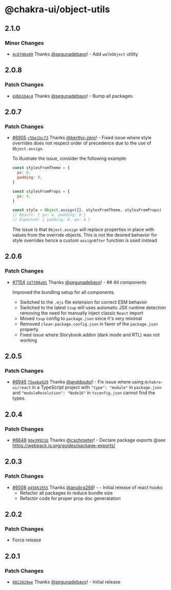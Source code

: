 # @chakra-ui/object-utils

## 2.1.0

### Minor Changes

- [`4c0740a09`](https://github.com/chakra-ui/chakra-ui/commit/4c0740a09737c32bca5390c584fec364e1e796a4)
  Thanks [@segunadebayo](https://github.com/segunadebayo)! - Add `walkObject`
  utility

## 2.0.8

### Patch Changes

- [`ddbb1b4c4`](https://github.com/chakra-ui/chakra-ui/commit/ddbb1b4c49b8f124c0368929357e2891265a50c0)
  Thanks [@segunadebayo](https://github.com/segunadebayo)! - Bump all packages

## 2.0.7

### Patch Changes

- [#6905](https://github.com/chakra-ui/chakra-ui/pull/6905)
  [`c5be1bc73`](https://github.com/chakra-ui/chakra-ui/commit/c5be1bc734e833a32c1c08c734c2ff6e6dca6f36)
  Thanks [@bertho-zero](https://github.com/bertho-zero)! - Fixed issue where
  style overrides does not respect order of precedence due to the use of
  `Object.assign`.

  To illustrate the issue, consider the following example:

  ```js
  const stylesFromTheme = {
    px: 8,
    padding: 0,
  }

  const stylesFromProps = {
    px: 4,
  }

  const style = Object.assign({}, stylesFromTheme, stylesFromProps)
  // Result: { px: 4, padding: 0 }
  // Expected: { padding: 0, px: 4 }
  ```

  The issue is that `Object.assign` will replace properties in place with values
  from the override objects. This is not the desired behavior for style
  overrides hence a custom `assignAfter` function is used instead

## 2.0.6

### Patch Changes

- [#7154](https://github.com/chakra-ui/chakra-ui/pull/7154)
  [`2d7398a01`](https://github.com/chakra-ui/chakra-ui/commit/2d7398a0142b5bdd3f68ce05bd159fc824cda5ef)
  Thanks [@segunadebayo](https://github.com/segunadebayo)! - ## All components

  Improved the bundling setup for all components.

  - Switched to the `.mjs` file extension for correct ESM behavior
  - Switched to the latest `tsup` will uses automatic JSX runtime detection
    removing the need for manually inject classic `React` import
  - Moved `tsup` config to `package.json` since it's very minimal
  - Removed `clean-package.config.json` in favor of the `package.json` property
  - Fixed issue where Storybook addon (dark mode and RTL) was not working

## 2.0.5

### Patch Changes

- [#6945](https://github.com/chakra-ui/chakra-ui/pull/6945)
  [`75eaba929`](https://github.com/chakra-ui/chakra-ui/commit/75eaba9293e2c7d5bd6aed2037df05128f335930)
  Thanks [@anddoutoi](https://github.com/anddoutoi)! - Fix issue where using
  `@chakra-ui/react` in a TypeScript project with `"type": "module"` in
  `package.json` and `"moduleResolution": "Node16"` in `tsconfig.json` cannot
  find the types.

## 2.0.4

### Patch Changes

- [#6648](https://github.com/chakra-ui/chakra-ui/pull/6648)
  [`9de39921b`](https://github.com/chakra-ui/chakra-ui/commit/9de39921b983ad0eb2df7195e3b683c2e2e9e290)
  Thanks [@cschroeter](https://github.com/cschroeter)! - Declare package exports
  @see https://webpack.js.org/guides/package-exports/

## 2.0.3

### Patch Changes

- [#6508](https://github.com/chakra-ui/chakra-ui/pull/6508)
  [`445661955`](https://github.com/chakra-ui/chakra-ui/commit/445661955dff1329156b535ef50c7cf27b8663a9)
  Thanks [@anubra266](https://github.com/anubra266)! - - Initial release of
  react hooks
  - Refactor all packages to reduce bundle size
  - Refactor code for proper prop doc generatation

## 2.0.2

### Patch Changes

- Force release

## 2.0.1

### Patch Changes

- [`0822619ee`](https://github.com/chakra-ui/chakra-ui/commit/0822619ee31c52c90b71ace59771c295cd8306ae)
  Thanks [@segunadebayo](https://github.com/segunadebayo)! - Initial release
